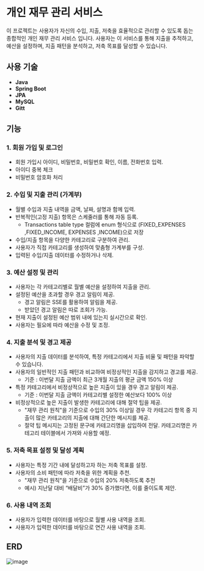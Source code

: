 # 개인 재무 관리 서비스

이 프로젝트는 사용자가 자신의 수입, 지출, 저축을 효율적으로 관리할 수 있도록 돕는 종합적인 개인 재무 관리 서비스 입니다. 사용자는 이 서비스를 통해 지출을 추적하고, 예산을 설정하며, 지출 패턴을 분석하고, 저축 목표를 달성할 수 있습니다.

## 사용 기술
- **Java**
- **Spring Boot**
- **JPA**
- **MySQL**
- **Gitt**


## 기능

### 1. 회원 가입 및 로그인
  - 회원 가입시 아이디, 비밀번호, 비밀번호 확인, 이름, 전화번호 입력.
  - 아이디 중복 체크
  - 비밀번호 암호화 처리

### 2. 수입 및 지출 관리 (가계부) 
  - 월별 수입과 지출 내역을 금액, 날짜, 설명과 함께 입력. 
  - 반복적인(고정 지출) 항목은 스케줄러를 통해 자동 등록.
    - Transactions table type 컬럼에 enum 형식으로 (FIXED_EXPENSES ,FIXED_INCOME, EXPENSES ,INCOME)으로 저장
  - 수입/지출 항목을 다양한 카테고리로 구분하여 관리. 
  - 사용자가 직접 카테고리를 생성하여 맞춤형 가계부를 구성.
  - 입력된 수입/지출 데이터를 수정하거나 삭제.

### 3. 예산 설정 및 관리
  - 사용자는 각 카테고리별로 월별 예산을 설정하여 지출을 관리.
  - 설정된 예산을 초과할 경우 경고 알림이 제공.
    - 경고 알림은 SSE를 활용하여 알림을 제공.
    - 받았던 경고 알림은 따로 조회가 가능.
  - 현재 지출이 설정된 예산 범위 내에 있는지 실시간으로 확인. 
  - 사용자는 필요에 따라 예산을 수정 및 조정.

### 4. 지출 분석 및 경고 제공
  - 사용자의 지출 데이터를 분석하여, 특정 카테고리에서 지출 비율 및 패턴을 파악할 수 있습니다.
  - 사용자의 일반적인 지출 패턴과 비교하여 비정상적인 지출을 감지하고 경고를 제공.
    - 기준 : 이번달 지출 금액이 최근 3개월 지출의 평균 금액 150% 이상
  - 특정 카테고리에서 비정상적으로 높은 지출이 있을 경우 경고 알림이 제공.
    - 기준 : 이번달 지출 금액이 카테고리별 설정한 예산보다 100% 이상
  - 비정상적으로 높은 지출이 발생한 카테고리에 대해 절약 팁을 제공.  
    - "재무 관리 원칙"을 기준으로 수입의 30% 이상일 경우 각 카테고리 항목 중 지출이 많은 카테고리의 지출에 대해 간단한 메시지를 제공.
    - 절약 팁 메시지는 고정된 문구에 카테고리명을 삽입하여 전달. 카테고리명은 카테고리 테이블에서 가져와 사용할 예정.

### 5. 저축 목표 설정 및 달성 계획
  - 사용자는 특정 기간 내에 달성하고자 하는 저축 목표를 설정.
  - 사용자의 소비 패턴에 따라 저축을 위한 계획을 추천.
    - "재무 관리 원칙"을 기준으로 수입의 20% 저축하도록 추천
    - 예시) 지난달 대비 “배달비”가 30% 증가했다면, 이를 줄이도록 제안.

### 6. 사용 내역 조회
  - 사용자가 입력한 데이터를 바탕으로 월별 사용 내역을 조회.
  - 사용자가 입력한 데이터를 바탕으로 연간 사용 내역을 조회.

## ERD
![image](https://github.com/user-attachments/assets/5b98b090-c4fc-4c9c-94fc-9d35a879d654)







